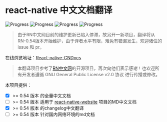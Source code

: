 # react-native 中文文档翻译
![Progress](http://progressed.io/bar/17?title=Docs-0.54) ![Progress](http://progressed.io/bar/10?title=Docs-0.55)
![Progress](http://progressed.io/bar/100?title=ChangeLog-0.55) ![Progress](http://progressed.io/bar/0?title=ChangeLog-0.54) 

> 由于RN中文网目前的维护更新已陷入停滞，故另开一新项目，翻译将从RN-0.54版本开始维护，由于译者水平有限，难免有错漏发生，欢迎诸位的 issue 和 pr。

在线浏览地址：[React-native-CNDocs](http://rn.wlfcss.com/react-native)

> 本翻译项目参考了[RN中文网](https://github.com/reactnativecn/react-native.cn)的开源项目，再次向他们表示感谢！也欢迎所有开发者遵循 GNU General Public License v2.0 协议 进行传播或修改。

本项目提供：
- [x] \>= 0.54 版本 的全量中文文档
- [ ] \>= 0.54 版本 适用于 [react-native-website](https://github.com/facebook/react-native-website) 项目的MD中文文档 
- [x] \>= 0.54 版本 的changelog中文翻译
- [ ] \>= 0.54 版本 针对国内网络环境的md文档
